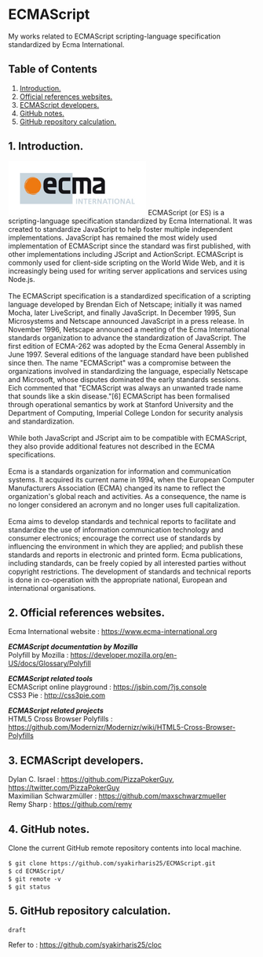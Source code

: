 # ECMAScript
My works related to ECMAScript scripting-language specification standardized by Ecma International.

## Table of Contents
1. [Introduction.](#introduction)
2. [Official references websites.](#references)
3. [ECMAScript developers.](#developers)
4. [GitHub notes.](#github)
5. [GitHub repository calculation.](#calculation)

<a name="introduction"></a>
## 1. Introduction.
<img src="ecma-logo.jpg" height="110"> 
ECMAScript (or ES) is a scripting-language specification standardized by Ecma International. It was created to standardize JavaScript to help foster multiple independent implementations. JavaScript has remained the most widely used implementation of ECMAScript since the standard was first published, with other implementations including JScript and ActionScript. ECMAScript is commonly used for client-side scripting on the World Wide Web, and it is increasingly being used for writing server applications and services using Node.js.
<br /><br />
The ECMAScript specification is a standardized specification of a scripting language developed by Brendan Eich of Netscape; initially it was named Mocha, later LiveScript, and finally JavaScript. In December 1995, Sun Microsystems and Netscape announced JavaScript in a press release. In November 1996, Netscape announced a meeting of the Ecma International standards organization to advance the standardization of JavaScript. The first edition of ECMA-262 was adopted by the Ecma General Assembly in June 1997. Several editions of the language standard have been published since then. The name "ECMAScript" was a compromise between the organizations involved in standardizing the language, especially Netscape and Microsoft, whose disputes dominated the early standards sessions. Eich commented that "ECMAScript was always an unwanted trade name that sounds like a skin disease."[6] ECMAScript has been formalised through operational semantics by work at Stanford University and the Department of Computing, Imperial College London for security analysis and standardization.
<br /><br />
While both JavaScript and JScript aim to be compatible with ECMAScript, they also provide additional features not described in the ECMA specifications.
<br /><br />
Ecma is a standards organization for information and communication systems. It acquired its current name in 1994, when the European Computer Manufacturers Association (ECMA) changed its name to reflect the organization's global reach and activities. As a consequence, the name is no longer considered an acronym and no longer uses full capitalization.
<br /><br />
Ecma aims to develop standards and technical reports to facilitate and standardize the use of information communication technology and consumer electronics; encourage the correct use of standards by influencing the environment in which they are applied; and publish these standards and reports in electronic and printed form. Ecma publications, including standards, can be freely copied by all interested parties without copyright restrictions. The development of standards and technical reports is done in co-operation with the appropriate national, European and international organisations.

<a name="references"></a>
## 2. Official references websites. 
Ecma International website : https://www.ecma-international.org <br />

**_ECMAScript documentation by Mozilla_** <br />
Polyfill by Mozilla : https://developer.mozilla.org/en-US/docs/Glossary/Polyfill <br />

**_ECMAScript related tools_** <br />
ECMAScript online playground : https://jsbin.com/?js,console <br />
CSS3 Pie : http://css3pie.com <br />

**_ECMAScript related projects_** <br />
HTML5 Cross Browser Polyfills : https://github.com/Modernizr/Modernizr/wiki/HTML5-Cross-Browser-Polyfills <br />

<a name="developers"></a>
## 3. ECMAScript developers.
Dylan C. Israel : https://github.com/PizzaPokerGuy, https://twitter.com/PizzaPokerGuy <br />
Maximilian Schwarzmüller : https://github.com/maxschwarzmueller <br />
Remy Sharp : https://github.com/remy <br />
 
<a name="github"></a>
## 4. GitHub notes.
Clone the current GitHub remote repository contents into local machine.
```
$ git clone https://github.com/syakirharis25/ECMAScript.git
$ cd ECMAScript/
$ git remote -v
$ git status
```

<a name="calculation"></a>
## 5. GitHub repository calculation.
```
draft
```
Refer to : https://github.com/syakirharis25/cloc
